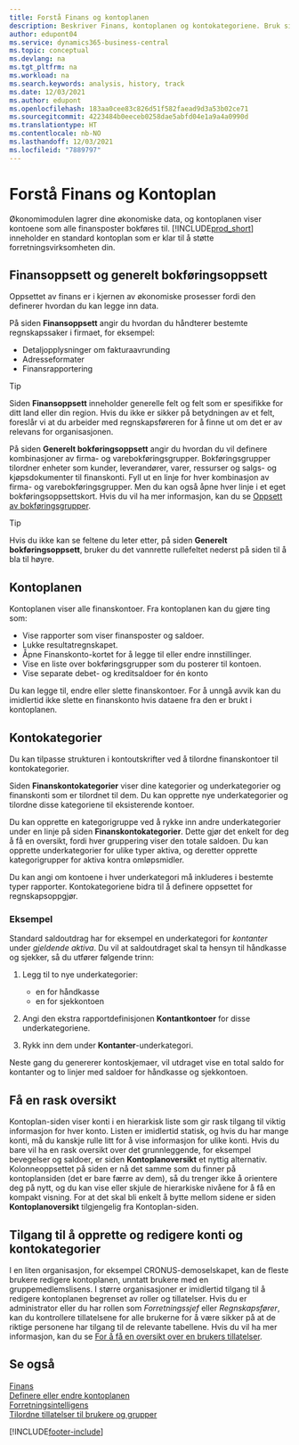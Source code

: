 ```yaml
---
title: Forstå Finans og kontoplanen
description: Beskriver Finans, kontoplanen og kontokategoriene. Bruk siden Finansoppsett til å angi hvordan du håndterer bestemte regnskapssaker i firmaet.
author: edupont04
ms.service: dynamics365-business-central
ms.topic: conceptual
ms.devlang: na
ms.tgt_pltfrm: na
ms.workload: na
ms.search.keywords: analysis, history, track
ms.date: 12/03/2021
ms.author: edupont
ms.openlocfilehash: 183aa0cee83c826d51f582faead9d3a53b02ce71
ms.sourcegitcommit: 4223484b0eeceb0258dae5abfd04e1a9a4a0990d
ms.translationtype: HT
ms.contentlocale: nb-NO
ms.lasthandoff: 12/03/2021
ms.locfileid: "7889797"
---
```

# <a name="understanding-the-general-ledger-and-the-chart-of-accounts"></a>Forstå Finans og Kontoplan

Økonomimodulen lagrer dine økonomiske data, og kontoplanen viser kontoene som alle finansposter bokføres til. [!INCLUDE[prod_short](includes/prod_short.md)] inneholder en standard kontoplan som er klar til å støtte forretningsvirksomheten din.

## <a name="general-ledger-setup-and-general-posting-setup"></a>Finansoppsett og generelt bokføringsoppsett

Oppsettet av finans er i kjernen av økonomiske prosesser fordi den definerer hvordan du kan legge inn data.  

På siden **Finansoppsett** angir du hvordan du håndterer bestemte regnskapssaker i firmaet, for eksempel:  

* Detaljopplysninger om fakturaavrunding  
* Adresseformater  
* Finansrapportering  

> [!TIP]
> Siden **Finansoppsett** inneholder generelle felt og felt som er spesifikke for ditt land eller din region. Hvis du ikke er sikker på betydningen av et felt, foreslår vi at du arbeider med regnskapsføreren for å finne ut om det er av relevans for organisasjonen.  

På siden **Generelt bokføringsoppsett** angir du hvordan du vil definere kombinasjoner av firma- og varebokføringsgrupper. Bokføringsgrupper tilordner enheter som kunder, leverandører, varer, ressurser og salgs- og kjøpsdokumenter til finanskonti. Fyll ut en linje for hver kombinasjon av firma- og varebokføringsgrupper. Men du kan også åpne hver linje i et eget bokføringsoppsettskort. Hvis du vil ha mer informasjon, kan du se [Oppsett av bokføringsgrupper](finance-posting-groups.md).  

> [!TIP]
> Hvis du ikke kan se feltene du leter etter, på siden **Generelt bokføringsoppsett**, bruker du det vannrette rullefeltet nederst på siden til å bla til høyre.  

## <a name="the-chart-of-accounts"></a>Kontoplanen

Kontoplanen viser alle finanskontoer. Fra kontoplanen kan du gjøre ting som:  

* Vise rapporter som viser finansposter og saldoer.  
* Lukke resultatregnskapet.  
* Åpne Finanskonto-kortet for å legge til eller endre innstillinger.  
* Vise en liste over bokføringsgrupper som du posterer til kontoen.
* Vise separate debet- og kreditsaldoer for én konto  

Du kan legge til, endre eller slette finanskontoer. For å unngå avvik kan du imidlertid ikke slette en finanskonto hvis dataene fra den er brukt i kontoplanen.  

## <a name="account-categories"></a>Kontokategorier

Du kan tilpasse strukturen i kontoutskrifter ved å tilordne finanskontoer til kontokategorier.  

Siden **Finanskontokategorier** viser dine kategorier og underkategorier og finanskonti som er tilordnet til dem. Du kan opprette nye underkategorier og tilordne disse kategoriene til eksisterende kontoer.  

Du kan opprette en kategorigruppe ved å rykke inn andre underkategorier under en linje på siden **Finanskontokategorier**. Dette gjør det enkelt for deg å få en oversikt, fordi hver gruppering viser den totale saldoen. Du kan opprette underkategorier for ulike typer aktiva, og deretter opprette kategorigrupper for aktiva kontra omløpsmidler.  

Du kan angi om kontoene i hver underkategori må inkluderes i bestemte typer rapporter. Kontokategoriene bidra til å definere oppsettet for regnskapsoppgjør.  

### <a name="example"></a>Eksempel

Standard saldoutdrag har for eksempel en underkategori for *kontanter* under *gjeldende aktiva*. Du vil at saldoutdraget skal ta hensyn til håndkasse og sjekker, så du utfører følgende trinn:  

1. Legg til to nye underkategorier:

    * en for håndkasse  
    * en for sjekkontoen  
2. Angi den ekstra rapportdefinisjonen **Kontantkontoer** for disse underkategoriene.  
3. Rykk inn dem under **Kontanter**-underkategori.  

Neste gang du genererer kontoskjemaer, vil utdraget vise en total saldo for kontanter og to linjer med saldoer for håndkasse og sjekkontoen.  

## <a name="getting-a-quick-overview"></a>Få en rask oversikt
Kontoplan-siden viser konti i en hierarkisk liste som gir rask tilgang til viktig informasjon for hver konto. Listen er imidlertid statisk, og hvis du har mange konti, må du kanskje rulle litt for å vise informasjon for ulike konti. Hvis du bare vil ha en rask oversikt over det grunnleggende, for eksempel bevegelser og saldoer, er siden **Kontoplanoversikt** et nyttig alternativ. Kolonneoppsettet på siden er nå det samme som du finner på kontoplansiden (det er bare færre av dem), så du trenger ikke å orientere deg på nytt, og du kan vise eller skjule de hierarkiske nivåene for å få en kompakt visning. For at det skal bli enkelt å bytte mellom sidene er siden **Kontoplanoversikt** tilgjengelig fra Kontoplan-siden.

## <a name="access-to-create-and-edit-accounts-and-account-categories"></a>Tilgang til å opprette og redigere konti og kontokategorier

I en liten organisasjon, for eksempel CRONUS-demoselskapet, kan de fleste brukere redigere kontoplanen, unntatt brukere med en gruppemedlemslisens. I større organisasjoner er imidlertid tilgang til å redigere kontoplanen begrenset av roller og tillatelser. Hvis du er administrator eller du har rollen som *Forretningssjef* eller *Regnskapsfører*, kan du kontrollere tillatelsene for alle brukerne for å være sikker på at de riktige personene har tilgang til de relevante tabellene. Hvis du vil ha mer informasjon, kan du se [For å få en oversikt over en brukers tillatelser](ui-define-granular-permissions.md#to-get-an-overview-of-a-users-permissions).  

## <a name="see-also"></a>Se også

[Finans](finance.md)  
[Definere eller endre kontoplanen](finance-setup-chart-accounts.md)  
[Forretningsintelligens](bi.md)  
[Tilordne tillatelser til brukere og grupper](ui-define-granular-permissions.md)  


[!INCLUDE[footer-include](includes/footer-banner.md)]